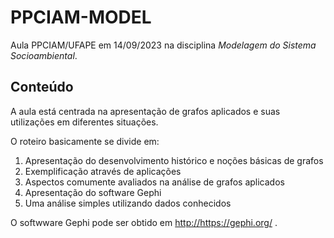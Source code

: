 # PPCIAM-MODEL
Aula PPCIAM/UFAPE em 14/09/2023 na disciplina *Modelagem do Sistema Socioambiental*.

## Conteúdo
A aula está centrada na apresentação de grafos aplicados e suas utilizações
em diferentes situações.

O roteiro basicamente se divide em:
1. Apresentação do desenvolvimento histórico e noções básicas de grafos
2. Exemplificação através de aplicações
3. Aspectos comumente avaliados na análise de grafos aplicados
5. Apresentação do software Gephi
6. Uma análise simples utilizando dados conhecidos

O softwware Gephi pode ser obtido em [http://](https://gephi.org/)https://gephi.org/ .
